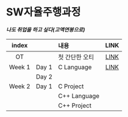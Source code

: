 # SW자율주행과정

***나도 취업을 하고 싶다(고액연봉으로)***

|index||내용|LINK|
|:---:|:---:|:---|:---:|
|OT||첫 간단한 오티|[LINK](./Edu/OT.md)
|Week 1|Day 1|C Language|[LINK](./Edu/w01_C/w01d01_01.md)
||Day 2|
|Week 2|Day 1|C Project|
|||C++ Language|
|||C++ Project|
